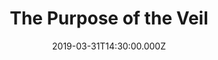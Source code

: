 ---
title: "The Purpose of the Veil"
image: "https://i.vimeocdn.com/video/772163974.webp?mw=2100&mh=1131&q=70"
date: "2019-03-31T14:30:00.000Z"
video:
  type: "vimeo"
  id: 327795213
speaker:
  name: "Rob Yanike"
  permalink: "rob-yanike"
series: "the-veil"
---
